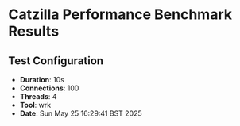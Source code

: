 # Catzilla Performance Benchmark Results

## Test Configuration
- **Duration**: 10s
- **Connections**: 100
- **Threads**: 4
- **Tool**: wrk
- **Date**: Sun May 25 16:29:41 BST 2025
